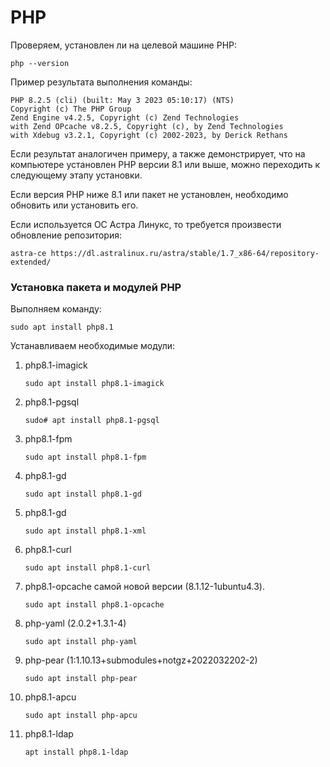 # PHP

Проверяем, установлен ли на целевой машине PHP:
```
php --version
```

Пример результата выполнения команды:
```
PHP 8.2.5 (cli) (built: May 3 2023 05:10:17) (NTS)  
Copyright (c) The PHP Group  
Zend Engine v4.2.5, Copyright (c) Zend Technologies    
with Zend OPcache v8.2.5, Copyright (c), by Zend Technologies    
with Xdebug v3.2.1, Copyright (c) 2002-2023, by Derick Rethans
```
Если результат аналогичен примеру, а также демонстрирует, что на компьютере установлен PHP версии 8.1 или выше, можно переходить к следующему этапу установки. 

Если версия PHP ниже 8.1 или пакет не установлен, необходимо обновить или установить его. 

Если используется ОС Астра Линукс, то требуется произвести обновление репозитория:
```
astra-ce https://dl.astralinux.ru/astra/stable/1.7_x86-64/repository-extended/
```

### Установка пакета и модулей PHP

Выполняем команду:
```
sudo apt install php8.1
```

Устанавливаем необходимые модули:
1. php8.1-imagick
   ```
   sudo apt install php8.1-imagick
   ```
1. php8.1-pgsql
   ```
   sudo# apt install php8.1-pgsql
   ``` 
1. php8.1-fpm
   ```
   sudo apt install php8.1-fpm
   ```
1. php8.1-gd
   ```
   sudo apt install php8.1-gd
   ``` 
1. php8.1-gd
   ```
   sudo apt install php8.1-xml
   ``` 
1. php8.1-curl
   ```
   sudo apt install php8.1-curl
   ``` 
1. php8.1-opcache самой новой версии (8.1.12-1ubuntu4.3).
   ```
   sudo apt install php8.1-opcache
   ``` 
1. php-yaml (2.0.2+1.3.1-4)
   ```
   sudo apt install php-yaml
   ``` 
1. php-pear (1:1.10.13+submodules+notgz+2022032202-2)
   ```
   sudo apt install php-pear
   ```
1. php8.1-apcu
   ```
   sudo apt install php-apcu
   ```
1. php8.1-ldap
   ```
   apt install php8.1-ldap
   ```

